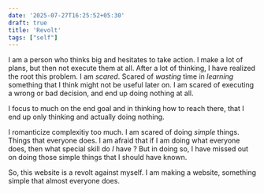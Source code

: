 ```yaml
---
date: '2025-07-27T16:25:52+05:30'
draft: true
title: 'Revolt'
tags: ["self"]
---
```


<!--more-->
I am a person who thinks big and hesitates to take action. I make a lot of plans, but then not execute them at all.
After a lot of thinking, I have realized the root this problem. I am *scared*. Scared of *wasting* time in *learning* something that I think might not be useful later on. I am scared of executing a wrong or bad decision, and end up doing nothing at all.

I focus to much on the end goal and in thinking how to reach there, that I end up only thinking and actually doing nothing.

I romanticize complexitiy too much. I am scared of doing *simple* things. Things that everyone does. I am afraid that if I am doing what everyone does, then what special skill do *I* have ? But in doing so, I have missed out on doing those simple things that I should have known.

So, this website is a revolt against myself. I am making a website, something simple that almost everyone does.